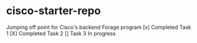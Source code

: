 # cisco-starter-repo
Jumping off point for Cisco's backend Forage program
[x] Completed Task 1
[X] Completed Task 2
[] Task 3 In progress
